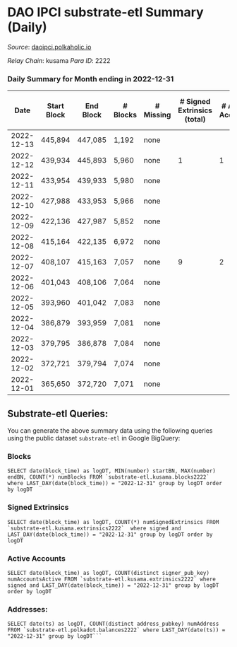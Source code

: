 # DAO IPCI substrate-etl Summary (Daily)

_Source_: [daoipci.polkaholic.io](https://daoipci.polkaholic.io)

*Relay Chain*: kusama
*Para ID*: 2222



### Daily Summary for Month ending in 2022-12-31


| Date | Start Block | End Block | # Blocks | # Missing | # Signed Extrinsics (total) | # Active Accounts | # Addresses with Balances | # Events | # Transfers | # XCM Transfers In | # XCM Transfers Out |
| ---- | ----------- | --------- | -------- | --------- | --------------------------- | ----------------- | ------------------------- | -------- | ----------- | ------------------ | ------------------- |
| 2022-12-13 | 445,894 | 447,085 | 1,192 | none  |  |  |  | 5,960 |   |   |   |
| 2022-12-12 | 439,934 | 445,893 | 5,960 | none  | 1 | 1 | 890 | 29,806 |   |   |   |
| 2022-12-11 | 433,954 | 439,933 | 5,980 | none  |  |  | 890 | 29,900 |   |   |   |
| 2022-12-10 | 427,988 | 433,953 | 5,966 | none  |  |  | 890 | 29,830 |   |   |   |
| 2022-12-09 | 422,136 | 427,987 | 5,852 | none  |  |  | 890 | 29,260 |   |   |   |
| 2022-12-08 | 415,164 | 422,135 | 6,972 | none  |  |  | 890 | 34,860 |   |   |   |
| 2022-12-07 | 408,107 | 415,163 | 7,057 | none  | 9 | 2 |  | 35,334 |   |   |   |
| 2022-12-06 | 401,043 | 408,106 | 7,064 | none  |  |  |  | 35,324 |   |   |   |
| 2022-12-05 | 393,960 | 401,042 | 7,083 | none  |  |  | 890 | 35,415 |   |   |   |
| 2022-12-04 | 386,879 | 393,959 | 7,081 | none  |  |  | 890 | 35,405 |   |   |   |
| 2022-12-03 | 379,795 | 386,878 | 7,084 | none  |  |  | 890 | 35,420 |   |   |   |
| 2022-12-02 | 372,721 | 379,794 | 7,074 | none  |  |  | 890 | 35,370 |   |   |   |
| 2022-12-01 | 365,650 | 372,720 | 7,071 | none  |  |  |  | 35,355 |   |   |   |

## Substrate-etl Queries:
You can generate the above summary data using the following queries using the public dataset `substrate-etl` in Google BigQuery:


### Blocks
```
SELECT date(block_time) as logDT, MIN(number) startBN, MAX(number) endBN, COUNT(*) numBlocks FROM `substrate-etl.kusama.blocks2222`  where LAST_DAY(date(block_time)) = "2022-12-31" group by logDT order by logDT
```


### Signed Extrinsics
```
SELECT date(block_time) as logDT, COUNT(*) numSignedExtrinsics FROM `substrate-etl.kusama.extrinsics2222`  where signed and LAST_DAY(date(block_time)) = "2022-12-31" group by logDT order by logDT
```


### Active Accounts
```
SELECT date(block_time) as logDT, COUNT(distinct signer_pub_key) numAccountsActive FROM `substrate-etl.kusama.extrinsics2222` where signed and LAST_DAY(date(block_time)) = "2022-12-31" group by logDT order by logDT
```


### Addresses:
```
SELECT date(ts) as logDT, COUNT(distinct address_pubkey) numAddress FROM `substrate-etl.polkadot.balances2222` where LAST_DAY(date(ts)) = "2022-12-31" group by logDT```

